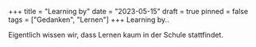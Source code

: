 +++
title = "Learning by"
date = "2023-05-15"
draft = true
pinned = false
tags = ["Gedanken", "Lernen"]
+++
Learning by..

Eigentlich wissen wir, dass Lernen kaum in der Schule stattfindet.